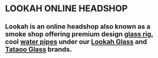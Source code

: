 # LOOKAH ONLINE HEADSHOP
## Lookah is an online headshop also known as a smoke shop offering premium design [glass rig](https://www.lookah.com/dab-rigs.html), cool [water pipes](https://www.lookah.com/bongs-and-water-pipes.html) under our [Lookah Glass](https://www.lookah.com/bongs-and-water-pipes.html) and [Tataoo Glass](https://www.lookah.com/dab-rigs.html?features_hash=314-1203) brands.
